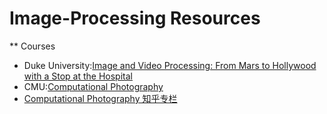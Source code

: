 # Image-Processing Resources
** Courses
- Duke University:[Image and Video Processing: From Mars to Hollywood with a Stop at the Hospital](https://www.bilibili.com/video/BV1j7411i78H)
- CMU:[Computational Photography](http://graphics.cs.cmu.edu/courses/15-463/)
- [Computational Photography 知乎专栏](https://zhuanlan.zhihu.com/hawkcp)
